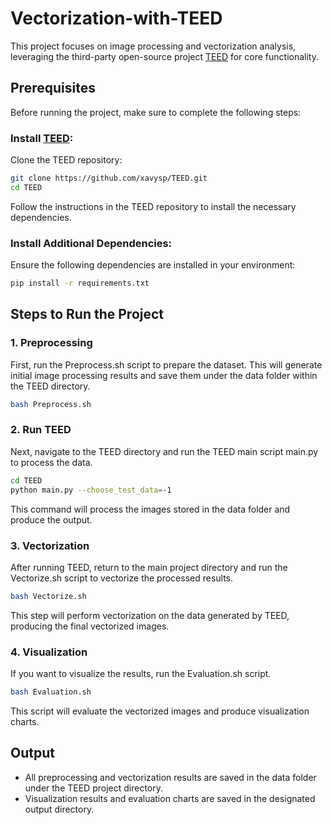 # Vectorization-with-TEED
This project focuses on image processing and vectorization analysis, leveraging the third-party open-source project [TEED](https://github.com/xavysp/TEED) for core functionality.

## Prerequisites
Before running the project, make sure to complete the following steps:

### Install [TEED](https://github.com/xavysp/TEED):
Clone the TEED repository:

``` bash
git clone https://github.com/xavysp/TEED.git
cd TEED
```

Follow the instructions in the TEED repository to install the necessary dependencies.
### Install Additional Dependencies:

Ensure the following dependencies are installed in your environment:
``` bash
pip install -r requirements.txt
```
## Steps to Run the Project
### 1. Preprocessing
First, run the Preprocess.sh script to prepare the dataset. This will generate initial image processing results and save them under the data folder within the TEED directory.

``` bash
bash Preprocess.sh
```
### 2. Run TEED
Next, navigate to the TEED directory and run the TEED main script main.py to process the data.

``` bash
cd TEED
python main.py --choose_test_data=-1
```
This command will process the images stored in the data folder and produce the output.

### 3. Vectorization
After running TEED, return to the main project directory and run the Vectorize.sh script to vectorize the processed results.

``` bash
bash Vectorize.sh
```
This step will perform vectorization on the data generated by TEED, producing the final vectorized images.

### 4. Visualization
If you want to visualize the results, run the Evaluation.sh script.

``` bash
bash Evaluation.sh
```
This script will evaluate the vectorized images and produce visualization charts.

## Output
- All preprocessing and vectorization results are saved in the data folder under the TEED project directory.
- Visualization results and evaluation charts are saved in the designated output directory.
